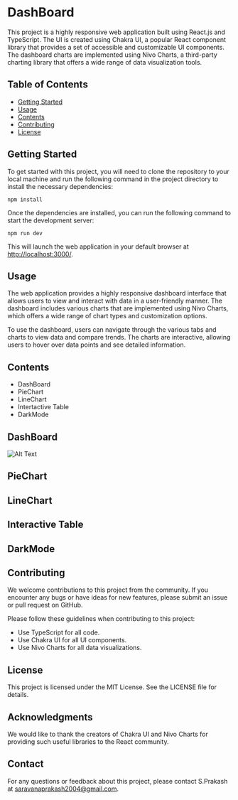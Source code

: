 

# DashBoard

This project is a highly responsive web application built using React.js and TypeScript. The UI is created using Chakra UI, a popular React component library that provides a set of accessible and customizable UI components. The dashboard charts are implemented using Nivo Charts, a third-party charting library that offers a wide range of data visualization tools.

## Table of Contents

- [Getting Started](#getting-started)
- [Usage](#usage)
- [Contents](#contents)
- [Contributing](#contributing)
- [License](#license)

## Getting Started

To get started with this project, you will need to clone the repository to your local machine and run the following command in the project directory to install the necessary dependencies:

```
npm install
```

Once the dependencies are installed, you can run the following command to start the development server:

```
npm run dev
```

This will launch the web application in your default browser at [http://localhost:3000/](http://localhost:3000/).

## Usage

The web application provides a highly responsive dashboard interface that allows users to view and interact with data in a user-friendly manner. The dashboard includes various charts that are implemented using Nivo Charts, which offers a wide range of chart types and customization options.

To use the dashboard, users can navigate through the various tabs and charts to view data and compare trends. The charts are interactive, allowing users to hover over data points and see detailed information.

## Contents
   - DashBoard
   - PieChart
   - LineChart
   - Intertactive Table
   - DarkMode
   
## DashBoard
   ![Alt Text](https://imgur.com/a/QcAa5d9.gif)
## PieChart
## LineChart
## Interactive Table
## DarkMode

## Contributing

We welcome contributions to this project from the community. If you encounter any bugs or have ideas for new features, please submit an issue or pull request on GitHub.

Please follow these guidelines when contributing to this project:

- Use TypeScript for all code.
- Use Chakra UI for all UI components.
- Use Nivo Charts for all data visualizations.

## License

This project is licensed under the MIT License. See the LICENSE file for details.

## Acknowledgments

We would like to thank the creators of Chakra UI and Nivo Charts for providing such useful libraries to the React community.

## Contact

For any questions or feedback about this project, please contact S.Prakash at saravanaprakash2004@gmail.com.

